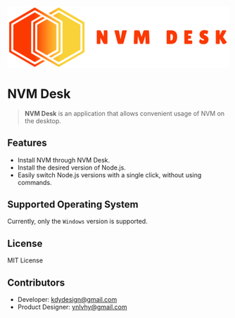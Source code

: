 ![nvm-desk-logo](https://raw.githubusercontent.com/kdydesign/cdn/master/nvm-desk/logo/img/nvm-desk-bi-text2.png)

# NVM Desk
> **NVM Desk** is an application that allows convenient usage of NVM on the desktop.

## Features
- Install NVM through NVM Desk.
- Install the desired version of Node.js.
- Easily switch Node.js versions with a single click, without using commands.

## Supported Operating System
Currently, only the `Windows` version is supported.

## License
MIT License

## Contributors
* Developer: <kdydesign@gmail.com>
* Product Designer: <ynlvhy@gmail.com>
